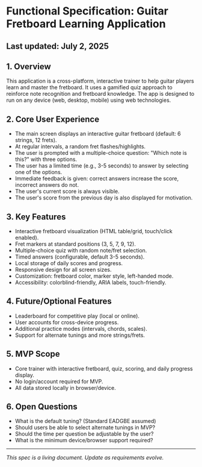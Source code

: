 # Functional Specification: Guitar Fretboard Learning Application

## Last updated: July 2, 2025

## 1. Overview
This application is a cross-platform, interactive trainer to help guitar players learn and master the fretboard. It uses a gamified quiz approach to reinforce note recognition and fretboard knowledge. The app is designed to run on any device (web, desktop, mobile) using web technologies.

## 2. Core User Experience
- The main screen displays an interactive guitar fretboard (default: 6 strings, 12 frets).
- At regular intervals, a random fret flashes/highlights.
- The user is prompted with a multiple-choice question: "Which note is this?" with three options.
- The user has a limited time (e.g., 3-5 seconds) to answer by selecting one of the options.
- Immediate feedback is given: correct answers increase the score, incorrect answers do not.
- The user's current score is always visible.
- The user's score from the previous day is also displayed for motivation.

## 3. Key Features
- Interactive fretboard visualization (HTML table/grid, touch/click enabled).
- Fret markers at standard positions (3, 5, 7, 9, 12).
- Multiple-choice quiz with random note/fret selection.
- Timed answers (configurable, default 3-5 seconds).
- Local storage of daily scores and progress.
- Responsive design for all screen sizes.
- Customization: fretboard color, marker style, left-handed mode.
- Accessibility: colorblind-friendly, ARIA labels, touch-friendly.

## 4. Future/Optional Features
- Leaderboard for competitive play (local or online).
- User accounts for cross-device progress.
- Additional practice modes (intervals, chords, scales).
- Support for alternate tunings and more strings/frets.

## 5. MVP Scope
- Core trainer with interactive fretboard, quiz, scoring, and daily progress display.
- No login/account required for MVP.
- All data stored locally in browser/device.

## 6. Open Questions
- What is the default tuning? (Standard EADGBE assumed)
- Should users be able to select alternate tunings in MVP?
- Should the time per question be adjustable by the user?
- What is the minimum device/browser support required?

---

*This spec is a living document. Update as requirements evolve.*
